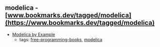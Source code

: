 modelica - [www.bookmarks.dev/tagged/modelica](https://www.bookmarks.dev/tagged/modelica)
---
* [Modelica by Example](http://book.xogeny.com)
    * tags: [free-programming-books](../tagged/free-programming-books.md), [modelica](../tagged/modelica.md)
